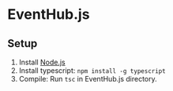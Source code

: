 # EventHub.js
## Setup
1. Install [Node.js](https://nodejs.org/en/download/)
2. Install typescript: `npm install -g typescript`
3. Compile: Run `tsc` in EventHub.js directory.